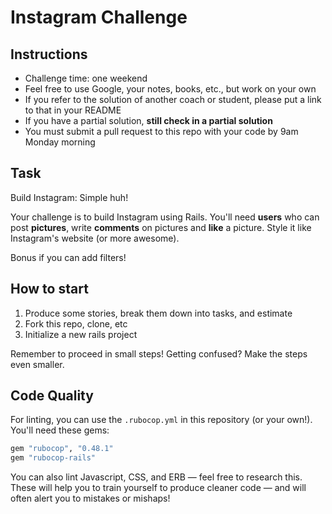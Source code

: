 Instagram Challenge
===================

## Instructions

* Challenge time: one weekend
* Feel free to use Google, your notes, books, etc., but work on your own
* If you refer to the solution of another coach or student, please put a link to that in your README
* If you have a partial solution, **still check in a partial solution**
* You must submit a pull request to this repo with your code by 9am Monday morning

## Task

Build Instagram: Simple huh!

Your challenge is to build Instagram using Rails. You'll need **users** who can post **pictures**, write **comments** on pictures and **like** a picture. Style it like Instagram's website (or more awesome).

Bonus if you can add filters!

## How to start

1. Produce some stories, break them down into tasks, and estimate
2. Fork this repo, clone, etc
3. Initialize a new rails project

Remember to proceed in small steps! Getting confused? Make the steps even smaller.

## Code Quality

For linting, you can use the `.rubocop.yml` in this repository (or your own!).
You'll need these gems:

```ruby
gem "rubocop", "0.48.1"
gem "rubocop-rails"
```

You can also lint Javascript, CSS, and ERB — feel free to research this. These
will help you to train yourself to produce cleaner code — and will often alert
you to mistakes or mishaps!

